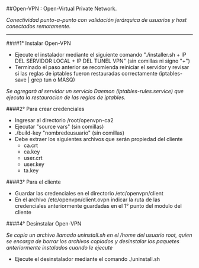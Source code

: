 ##Open-VPN : Open-Virtual Private Network.

*Conectividad punto-a-punto con validación jerárquica de usuarios y host conectados remotamente.*
______________________
####1° Instalar Open-VPN

- Ejecute el instalador mediante el siguiente comando "./installer.sh + IP DEL SERVIDOR LOCAL + IP DEL TUNEL VPN" (sin comillas ni signo "+")
- Terminado el paso anterior se recomienda reiniciar el servidor y revisar si las reglas de iptables fueron restauradas correctamente (iptables-save | grep tun o MASQ)

*Se agregará al servidor un servicio Daemon (iptables-rules.service) que ejecuta la restauracion de las reglas de iptables*.

####2° Para crear credenciales

- Ingresar al directorio /root/openvpn-ca2
- Ejecutar "source vars" (sin comillas)
- ./build-key "nombredeusuario" (sin comillas)
- Debe extraer los siguientes archivos que serán propiedad del cliente
    - ca.crt
    - ca.key
    - user.crt
    - user.key
    - ta.key

####3° Para el cliente

- Guardar las credenciales en el directorio /etc/openvpn/client
- En el archivo /etc/openvpn/client.ovpn indicar la ruta de las credenciales
   anteriormente guardadas en el 1° punto del modulo del cliente

####4° Desinstalar Open-VPN

*Se copia un archivo llamado uninstall.sh en el /home del usuario root, quien se encarga de borrar los archivos copiados y desinstalar los paquetes anteriormente instalados cuando le ejecute*
- Ejecute el desinstalador mediante el comando ./uninstall.sh
